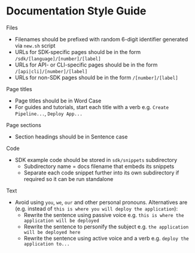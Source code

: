# Documentation Style Guide

Files
- Filenames should be prefixed with random 6-digit identifier generated via `new.sh` script
- URLs for SDK-specific pages should be in the form `/sdk/[language]/[number]/[label]`
- URLs for API- or CLI-specific pages should be in the form `/[api|cli]/[number]/[label]`
- URLs for non-SDK pages should be in the form `/[number]/[label]`

Page titles
- Page titles should be in Word Case
- For guides and tutorials, start each title with a verb e.g. `Create Pipeline...`, `Deploy App...`

Page sections
- Section headings should be in Sentence case

Code
- SDK example code should be stored in `sdk/snippets` subdirectory
  - Subdirectory name = docs filename that embeds its snippets
  - Separate each code snippet further into its own subdirectory if required so it can be run standalone

Text
- Avoid using `you`, `we`, `our` and other personal pronouns. Alternatives are (e.g. instead of `this is where you will deploy the application`):
  - Rewrite the sentence using passive voice e.g. `this is where the application will be deployed`   
  - Rewrite the sentence to personify the subject e.g. `the application will be deployed here`
  - Rewrite the sentence using active voice and a verb e.g. `deploy the application to...`
